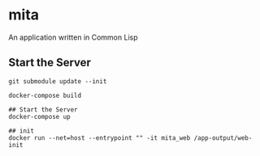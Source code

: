 # mita
An application written in Common Lisp

## Start the Server

```shell
git submodule update --init

docker-compose build

## Start the Server
docker-compose up

## init
docker run --net=host --entrypoint "" -it mita_web /app-output/web-init
```
